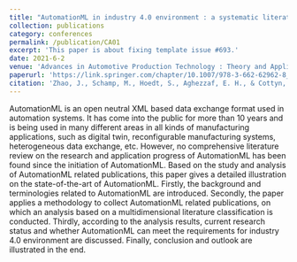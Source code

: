 ```yaml
---
title: "AutomationML in industry 4.0 environment : a systematic literature review"
collection: publications
category: conferences
permalink: /publication/CA01
excerpt: 'This paper is about fixing template issue #693.'
date: 2021-6-2
venue: 'Advances in Automotive Production Technology : Theory and Application'
paperurl: 'https://link.springer.com/chapter/10.1007/978-3-662-62962-8_19'
citation: 'Zhao, J., Schamp, M., Hoedt, S., Aghezzaf, E. H., & Cottyn, J. (2021). AutomationML in industry 4.0 environment: A systematic literature review. In Advances in Automotive Production Technology–Theory and Application: Stuttgart Conference on Automotive Production (SCAP2020) (pp. 162-169). Springer Berlin Heidelberg.'
---
```

AutomationML is an open neutral XML based data exchange format used in automation systems. It has come into the public for more than 10 years and is being used in many different areas in all kinds of manufacturing applications, such as digital twin, reconfigurable manufacturing systems, heterogeneous data exchange, etc. However, no comprehensive literature review on the research and application progress of AutomationML has been found since the initiation of AutomationML. Based on the study and analysis of AutomationML related publications, this paper gives a detailed illustration on the state-of-the-art of AutomationML. Firstly, the background and terminologies related to AutomationML are introduced. Secondly, the paper applies a methodology to collect AutomationML related publications, on which an analysis based on a multidimensional literature classification is conducted. Thirdly, according to the analysis results, current research status and whether AutomationML can meet the requirements for industry 4.0 environment are discussed. Finally, conclusion and outlook are illustrated in the end.
